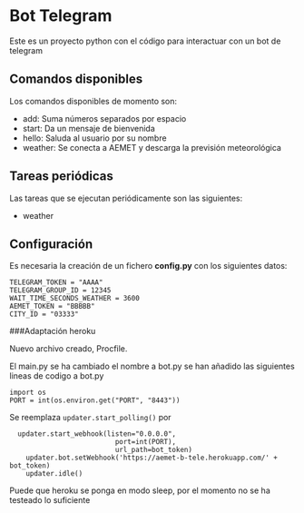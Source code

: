 # Bot Telegram

Este es un proyecto python con el código para interactuar con un bot de telegram

## Comandos disponibles

Los comandos disponibles de momento son:

- add: Suma números separados por espacio
- start: Da un mensaje de bienvenida
- hello: Saluda al usuario por su nombre
- weather: Se conecta a AEMET y descarga la previsión meteorológica

## Tareas periódicas

Las tareas que se ejecutan periódicamente son las siguientes:

- weather

## Configuración

Es necesaria la creación de un fichero **config.py** con los siguientes datos:

```
TELEGRAM_TOKEN = "AAAA"
TELEGRAM_GROUP_ID = 12345
WAIT_TIME_SECONDS_WEATHER = 3600
AEMET_TOKEN = "BBBBB"
CITY_ID = "03333"
```


###Adaptación heroku

Nuevo archivo creado, Procfile.

El main.py se ha cambiado el nombre a bot.py
se han añadido las siguientes lineas de codigo a bot.py

```
import os
PORT = int(os.environ.get("PORT", "8443"))
```
Se reemplaza ```updater.start_polling()``` por
```
  updater.start_webhook(listen="0.0.0.0",
                          port=int(PORT),
                          url_path=bot_token)
    updater.bot.setWebhook('https://aemet-b-tele.herokuapp.com/' + bot_token)
    updater.idle()
```
Puede que heroku se ponga en modo sleep, por el momento no se ha testeado lo suficiente



